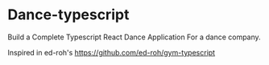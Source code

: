 # Dance-typescript

Build a Complete Typescript React Dance Application
For a dance company.

Inspired in ed-roh's https://github.com/ed-roh/gym-typescript